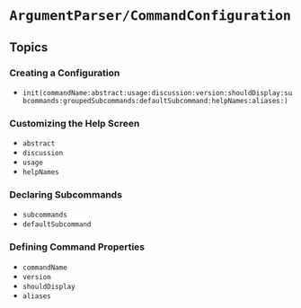 # ``ArgumentParser/CommandConfiguration``

## Topics

### Creating a Configuration

- ``init(commandName:abstract:usage:discussion:version:shouldDisplay:subcommands:groupedSubcommands:defaultSubcommand:helpNames:aliases:)``

### Customizing the Help Screen

- ``abstract``
- ``discussion``
- ``usage``
- ``helpNames``

### Declaring Subcommands

- ``subcommands``
- ``defaultSubcommand``

### Defining Command Properties

- ``commandName``
- ``version``
- ``shouldDisplay``
- ``aliases``
